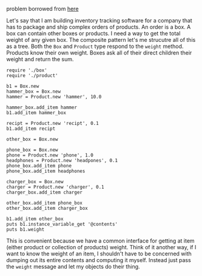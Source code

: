 problem borrowed from [here](https://refactoring.guru/design-patterns/composite)

Let's say that I am building inventory tracking software for a company that has to package and ship complex orders of products. An order is a box. A box can contain other boxes or products. I need a way to get the total weight of any given box. The composite pattern let's me strucutre all of this as a tree. Both the `Box` and `Product` type respond to the `weight` method. Products know their own weight. Boxes ask all of their direct children their weight and return the sum.

```
require './box'
require './product'

b1 = Box.new
hammer_box = Box.new
hammer = Product.new 'hammer', 10.0

hammer_box.add_item hammer
b1.add_item hammer_box

recipt = Product.new 'recipt', 0.1
b1.add_item recipt

other_box = Box.new

phone_box = Box.new
phone = Product.new 'phone', 1.0
headphones = Product.new 'headpones', 0.1
phone_box.add_item phone
phone_box.add_item headphones

charger_box = Box.new
charger = Product.new 'charger', 0.1
charger_box.add_item charger

other_box.add_item phone_box
other_box.add_item charger_box

b1.add_item other_box
puts b1.instance_variable_get '@contents'
puts b1.weight
```

This is convenient because we have a common interface for getting at item (either product or collection of products) weight. Think of it another way, if I want to know the weight of an item, I shouldn't have to be concerned with dumping out its entire contents and computing it myself. Instead just pass the `weight` message and let my objects do their thing.